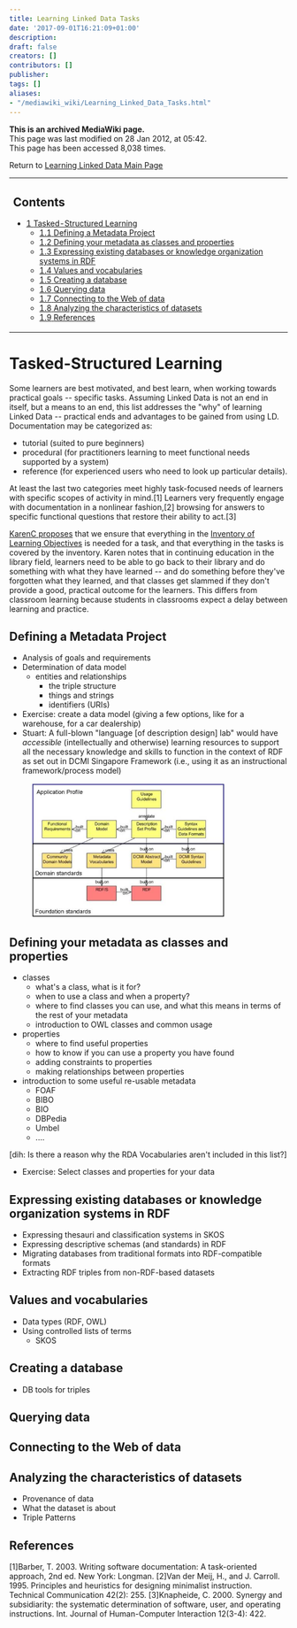 ```yaml
---
title: Learning Linked Data Tasks
date: '2017-09-01T16:21:09+01:00'
description: 
draft: false
creators: []
contributors: []
publisher: 
tags: []
aliases:
- "/mediawiki_wiki/Learning_Linked_Data_Tasks.html"
---
```


 **This is an archived MediaWiki page.**  
This page was last modified on 28 Jan 2012, at 05:42.  
This page has been accessed 8,038 times.

Return to [Learning Linked Data Main Page](/mediawiki_wiki/Learning_Linked_Data)

<table id="toc" class="toc">
  <tr>
    <td>
      <div id="toctitle">
        <h2>Contents</h2>
      </div>
      <ul>
        <li class="toclevel-1 tocsection-1">
          <a href="#Tasked-Structured_Learning"><span class="tocnumber">1</span> <span class="toctext">Tasked-Structured Learning</span></a>
          <ul>
            <li class="toclevel-2 tocsection-2"><a href="#Defining_a_Metadata_Project"><span class="tocnumber">1.1</span> <span class="toctext">Defining a Metadata Project</span></a></li>
            <li class="toclevel-2 tocsection-3"><a href="#Defining_your_metadata_as_classes_and_properties"><span class="tocnumber">1.2</span> <span class="toctext">Defining your metadata as classes and properties</span></a></li>
            <li class="toclevel-2 tocsection-4"><a href="#Expressing_existing_databases_or_knowledge_organization_systems_in_RDF"><span class="tocnumber">1.3</span> <span class="toctext">Expressing existing databases or knowledge organization systems in RDF</span></a></li>
            <li class="toclevel-2 tocsection-5"><a href="#Values_and_vocabularies"><span class="tocnumber">1.4</span> <span class="toctext">Values and vocabularies</span></a></li>
            <li class="toclevel-2 tocsection-6"><a href="#Creating_a_database"><span class="tocnumber">1.5</span> <span class="toctext">Creating a database</span></a></li>
            <li class="toclevel-2 tocsection-7"><a href="#Querying_data"><span class="tocnumber">1.6</span> <span class="toctext">Querying data</span></a></li>
            <li class="toclevel-2 tocsection-8"><a href="#Connecting_to_the_Web_of_data"><span class="tocnumber">1.7</span> <span class="toctext">Connecting to the Web of data</span></a></li>
            <li class="toclevel-2 tocsection-9"><a href="#Analyzing_the_characteristics_of_datasets"><span class="tocnumber">1.8</span> <span class="toctext">Analyzing the characteristics of datasets</span></a></li>
            <li class="toclevel-2 tocsection-10"><a href="#References"><span class="tocnumber">1.9</span> <span class="toctext">References</span></a></li>
          </ul>
        </li>
      </ul>
    </td>
  </tr>
</table>

# Tasked-Structured Learning 

Some learners are best motivated, and best learn, when working towards practical goals -- specific tasks. Assuming Linked Data is not an end in itself, but a means to an end, this list addresses the "why" of learning Linked Data -- practical ends and advantages to be gained from using LD. Documentation may be categorized as:

- tutorial (suited to pure beginners)
- procedural (for practitioners learning to meet functional needs supported by a system)
- reference (for experienced users who need to look up particular details). 

At least the last two categories meet highly task-focused needs of learners with specific scopes of activity in mind.[1] Learners very frequently engage with documentation in a nonlinear fashion,[2] browsing for answers to specific functional questions that restore their ability to act.[3]

[KarenC proposes](http://dublincore.org/pipermail/learninglinkeddata/2012-January/000045.html) that we ensure that everything in the [Inventory of Learning Objectives](/mediawiki_wiki/Learning_Linked_Data_Inventory) is needed for a task, and that everything in the tasks is covered by the inventory. Karen notes that in continuing education in the library field, learners need to be able to go back to their library and do something with what they have learned -- and do something before they've forgotten what they learned, and that classes get slammed if they don't provide a good, practical outcome for the learners. This differs from classroom learning because students in classrooms expect a delay between learning and practice.

## Defining a Metadata Project 

- Analysis of goals and requirements
- Determination of data model
  - entities and relationships
    - the triple structure
    - things and strings
    - identifiers (URIs)
- Exercise: create a data model (giving a few options, like for a warehouse, for a car dealership)
- Stuart: A full-blown "language [of description design] lab" would have _accessible_ (intellectually and otherwise) learning resources to support all the necessary knowledge and skills to function in the context of RDF as set out in DCMI Singapore Framework (i.e., using it as an instructional framework/process model)
<dl><dd> <a href="/mediawiki_wiki/images/Singapore-framework.jpg" class="image" title="DCMI SIngapore Framework Image"><img alt="DCMI SIngapore Framework Image" src="/mediawiki_wiki/images/Singapore-framework.jpg" width="350" height="243"></a>
</dd></dl>

## Defining your metadata as classes and properties 

- classes
  - what's a class, what is it for?
  - when to use a class and when a property?
  - where to find classes you can use, and what this means in terms of the rest of your metadata
  - introduction to OWL classes and common usage
- properties
  - where to find useful properties
  - how to know if you can use a property you have found
  - adding constraints to properties
  - making relationships between properties
- introduction to some useful re-usable metadata
  - FOAF
  - BIBO
  - BIO
  - DBPedia
  - Umbel
  - ....

[dih: Is there a reason why the RDA Vocabularies aren't included in this list?]

- Exercise: Select classes and properties for your data

## Expressing existing databases or knowledge organization systems in RDF 

- Expressing thesauri and classification systems in SKOS
- Expressing descriptive schemas (and standards) in RDF
- Migrating databases from traditional formats into RDF-compatible formats
- Extracting RDF triples from non-RDF-based datasets

## Values and vocabularies 

- Data types (RDF, OWL)
- Using controlled lists of terms
  - SKOS

## Creating a database 

- DB tools for triples

## Querying data 

## Connecting to the Web of data 

## Analyzing the characteristics of datasets 

- Provenance of data
- What the dataset is about
- Triple Patterns

## References 

[1]Barber, T. 2003. Writing software documentation: A task-oriented approach, 2nd ed. New York: Longman. [2]Van der Meij, H., and J. Carroll. 1995. Principles and heuristics for designing minimalist instruction. Technical Communication 42(2): 255. [3]Knapheide, C. 2000. Synergy and subsidiarity: the systematic determination of software, user, and operating instructions. Int. Journal of Human-Computer Interaction 12(3-4): 422.

